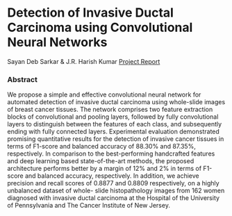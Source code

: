 # Detection of Invasive Ductal Carcinoma using Convolutional Neural Networks

Sayan Deb Sarkar & J.R. Harish Kumar [Project Report](https://drive.google.com/file/d/1MR7A2ovi3dLsIqIiatKzMJyxKny1kw7u/view?usp=sharing)

### Abstract

We propose a simple and effective convolutional neural network for automated detection of invasive ductal carcinoma using whole-slide images of breast cancer tissues. The network comprises two feature extraction blocks of convolutional and pooling layers, followed by fully convolutional layers to distinguish between the features of each class, and subsequently ending with fully connected layers. Experimental evaluation demonstrated promising quantitative results for the detection
of invasive cancer tissues in terms of F1-score and balanced accuracy of 88.30% and 87.35%, respectively. In comparison to the best-performing handcrafted features and deep learning based state-of-the-art methods, the proposed architecture performs better by a margin of 12% and 2% in terms of F1-score and balanced accuracy, respectively. In addition, we achieve precision and recall scores of 0.8877 and 0.8809 respectively, on a highly unbalanced dataset of whole- slide histopathology
images from 162 women diagnosed with invasive ductal carcinoma at the Hospital of the University of Pennsylvania and The Cancer Institute of New Jersey.
